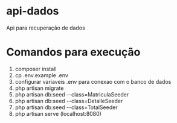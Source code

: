 # api-dados
Api para recuperação de dados


# Comandos para execução

1. composer install
2. cp .env.example .env
3. configurar variaveis .env para conexao com o banco de dados
4. php  artisan migrate
5. php artisan db:seed --class=MatriculaSeeder
6. php artisan db:seed --class=DetalleSeeder
7. php artisan db:seed --class=TotalSeeder
8. php artisan serve (localhost:8080)
